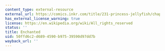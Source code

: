 ```yaml
---
content_type: external-resource
external_url: https://comics.inkr.com/title/231-princess-jellyfish/chapter/7440-chapter-4-enchanted?progress=0.884
has_external_license_warning: true
license: https://en.wikipedia.org/wiki/All_rights_reserved
status: ''
title: Enchanted
uid: 50ffd6c2-d689-4590-b975-39590d97dd7b
wayback_url: ''
---
```

